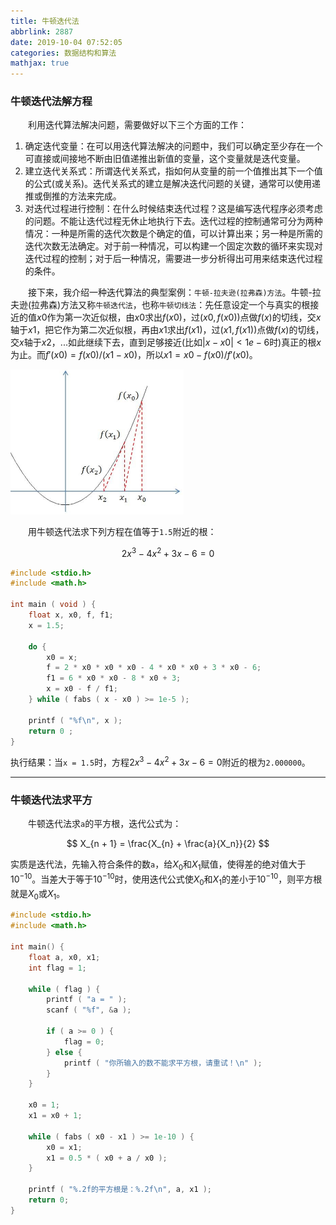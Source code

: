 ```yaml
---
title: 牛顿迭代法
abbrlink: 2887
date: 2019-10-04 07:52:05
categories: 数据结构和算法
mathjax: true
---
```

### 牛顿迭代法解方程

&emsp;&emsp;利用迭代算法解决问题，需要做好以下三个方面的工作：<!--more-->

1. 确定迭代变量：在可以用迭代算法解决的问题中，我们可以确定至少存在一个可直接或间接地不断由旧值递推出新值的变量，这个变量就是迭代变量。
2. 建立迭代关系式：所谓迭代关系式，指如何从变量的前一个值推出其下一个值的公式(或关系)。迭代关系式的建立是解决迭代问题的关键，通常可以使用递推或倒推的方法来完成。
3. 对迭代过程进行控制：在什么时候结束迭代过程？这是编写迭代程序必须考虑的问题。不能让迭代过程无休止地执行下去。迭代过程的控制通常可分为两种情况：一种是所需的迭代次数是个确定的值，可以计算出来；另一种是所需的迭代次数无法确定。对于前一种情况，可以构建一个固定次数的循环来实现对迭代过程的控制；对于后一种情况，需要进一步分析得出可用来结束迭代过程的条件。

&emsp;&emsp;接下来，我介绍一种迭代算法的典型案例：`牛顿-拉夫逊(拉弗森)方法`。牛顿-拉夫逊(拉弗森)方法又称`牛顿迭代法`，也称`牛顿切线法`：先任意设定一个与真实的根接近的值$x0$作为第一次近似根，由$x0$求出$f(x0)$，过$(x0, f(x0))$点做$f(x)$的切线，交$x$轴于$x1$，把它作为第二次近似根，再由$x1$求出$f(x1)$，过$(x1, f(x1))$点做$f(x)$的切线，交$x$轴于$x2$，...如此继续下去，直到足够接近(比如$|x - x0| < 1e-6$时)真正的根$x$为止。而$f'(x0) = f(x0)/(x1 - x0)$，所以$x1 = x0 - f(x0)/f'(x0)$。

<img src="./牛顿迭代法/1.jpg" width=55%>

&emsp;&emsp;用牛顿迭代法求下列方程在值等于`1.5`附近的根：

$$
2x^3 - 4x^2 + 3x - 6 = 0
$$

``` cpp
#include <stdio.h>
#include <math.h>
​
int main ( void ) {
    float x, x0, f, f1;
    x = 1.5;
​
    do {
        x0 = x;
        f = 2 * x0 * x0 * x0 - 4 * x0 * x0 + 3 * x0 - 6;
        f1 = 6 * x0 * x0 - 8 * x0 + 3;
        x = x0 - f / f1;
    } while ( fabs ( x - x0 ) >= 1e-5 );
​
    printf ( "%f\n", x );
    return 0 ;
}
```

执行结果：当`x = 1.5`时，方程$2x^3 - 4x^2 + 3x - 6 = 0$附近的根为`2.000000`。

---

### 牛顿迭代法求平方

&emsp;&emsp;牛顿迭代法求`a`的平方根，迭代公式为：

$$
X_{n + 1} = \frac{X_{n} + \frac{a}{X_n}}{2}
$$

实质是迭代法，先输入符合条件的数`a`，给$X_0$和$X_1$赋值，使得差的绝对值大于$10^{-10}$。当差大于等于$10^{-10}$时，使用迭代公式使$X_0$和$X_1$的差小于$10^{-10}$，则平方根就是$X_0$或$X_1$。

``` cpp
#include <stdio.h>
#include <math.h>
​
int main() {
    float a, x0, x1;
    int flag = 1;
​
    while ( flag ) {
        printf ( "a = " );
        scanf ( "%f", &a );
​
        if ( a >= 0 ) {
            flag = 0;
        } else {
            printf ( "你所输入的数不能求平方根，请重试！\n" );
        }
    }
​
    x0 = 1;
    x1 = x0 + 1;
​
    while ( fabs ( x0 - x1 ) >= 1e-10 ) {
        x0 = x1;
        x1 = 0.5 * ( x0 + a / x0 );
    }
​
    printf ( "%.2f的平方根是：%.2f\n", a, x1 );
    return 0;
}
```
